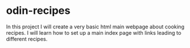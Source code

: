 # odin-recipes

In this project I will create a very basic html main webpage about cooking recipes. I will learn how to set up a main index page with links leading to different recipes.